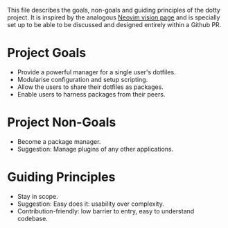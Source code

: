 This file describes the goals, non-goals and guiding principles of the dotty
project. It is inspired by the analogous [Neovim vision page][neovim] and is
specially set up to be able to be discussed and designed entirely within a
Github PR.

[neovim]: https://neovim.io/charter/

# Project Goals
* Provide a powerful manager for a single user's dotfiles.
* Modularise configuration and setup scripting.
* Allow the users to share their dotfiles as packages.
* Enable users to harness packages from their peers.

# Project Non-Goals
* Become a package manager.
* Suggestion: Manage plugins of any other applications.

# Guiding Principles
* Stay in scope.
* Suggestion: Easy does it: usability over complexity.
* Contribution-friendly: low barrier to entry, easy to understand codebase.
